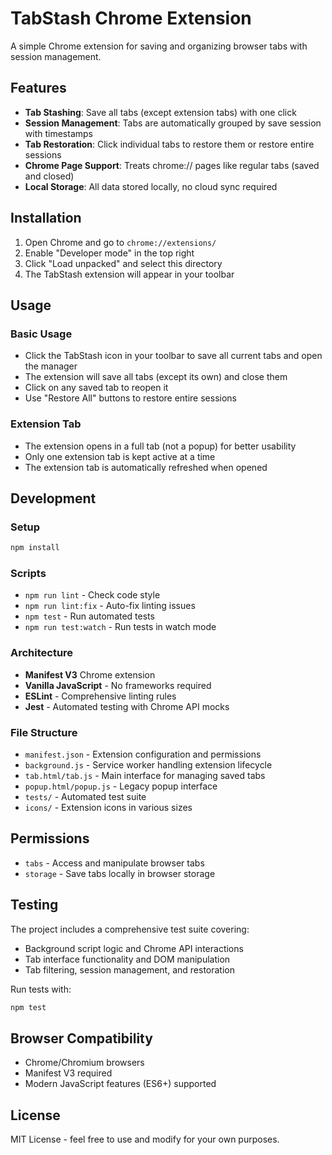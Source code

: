 # TabStash Chrome Extension

A simple Chrome extension for saving and organizing browser tabs with session management.

## Features

- **Tab Stashing**: Save all tabs (except extension tabs) with one click
- **Session Management**: Tabs are automatically grouped by save session with timestamps
- **Tab Restoration**: Click individual tabs to restore them or restore entire sessions
- **Chrome Page Support**: Treats chrome:// pages like regular tabs (saved and closed)
- **Local Storage**: All data stored locally, no cloud sync required

## Installation

1. Open Chrome and go to `chrome://extensions/`
2. Enable "Developer mode" in the top right
3. Click "Load unpacked" and select this directory
4. The TabStash extension will appear in your toolbar

## Usage

### Basic Usage
- Click the TabStash icon in your toolbar to save all current tabs and open the manager
- The extension will save all tabs (except its own) and close them
- Click on any saved tab to reopen it
- Use "Restore All" buttons to restore entire sessions

### Extension Tab
- The extension opens in a full tab (not a popup) for better usability
- Only one extension tab is kept active at a time
- The extension tab is automatically refreshed when opened

## Development

### Setup
```bash
npm install
```

### Scripts
- `npm run lint` - Check code style
- `npm run lint:fix` - Auto-fix linting issues
- `npm test` - Run automated tests
- `npm run test:watch` - Run tests in watch mode

### Architecture
- **Manifest V3** Chrome extension
- **Vanilla JavaScript** - No frameworks required
- **ESLint** - Comprehensive linting rules
- **Jest** - Automated testing with Chrome API mocks

### File Structure
- `manifest.json` - Extension configuration and permissions
- `background.js` - Service worker handling extension lifecycle
- `tab.html/tab.js` - Main interface for managing saved tabs
- `popup.html/popup.js` - Legacy popup interface
- `tests/` - Automated test suite
- `icons/` - Extension icons in various sizes

## Permissions

- `tabs` - Access and manipulate browser tabs
- `storage` - Save tabs locally in browser storage

## Testing

The project includes a comprehensive test suite covering:
- Background script logic and Chrome API interactions
- Tab interface functionality and DOM manipulation
- Tab filtering, session management, and restoration

Run tests with:
```bash
npm test
```

## Browser Compatibility

- Chrome/Chromium browsers
- Manifest V3 required
- Modern JavaScript features (ES6+) supported

## License

MIT License - feel free to use and modify for your own purposes.